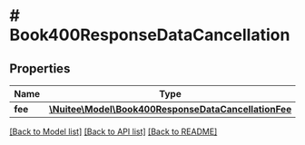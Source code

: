 # # Book400ResponseDataCancellation

## Properties

Name | Type | Description | Notes
------------ | ------------- | ------------- | -------------
**fee** | [**\Nuitee\Model\Book400ResponseDataCancellationFee**](Book400ResponseDataCancellationFee.md) |  | [optional]

[[Back to Model list]](../../README.md#models) [[Back to API list]](../../README.md#endpoints) [[Back to README]](../../README.md)
